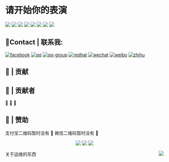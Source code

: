 # 请开始你的表演
![](https://img.shields.io/badge/linux-%E5%B8%B8%E8%A7%84%E4%B8%80%E9%94%AE%E8%84%9A%E6%9C%AC-green.svg)
![](https://img.shields.io/badge/baibai-love%20linux%20and%20sec-blue.svg)
![](https://img.shields.io/badge/%E7%89%9B%E9%80%BC-%E8%84%9A%E6%9C%AC-red.svg)
![](https://img.shields.io/badge/%E5%AE%89%E5%85%A8-%E8%84%9A%E6%9C%AC-ff69b4.svg)
![](https://img.shields.io/badge/python-%E5%AE%89%E5%85%A8%E5%92%8C%E8%BF%90%E7%BB%B4%E8%84%9A%E6%9C%AC-brightgreen.svg)
![](https://img.shields.io/badge/%E5%AE%89%E5%85%A8-%E4%BB%A3%E7%A0%81%E5%AE%A1%E8%AE%A1-yellow.svg)
![](https://img.shields.io/badge/all-%E5%AD%A6%E4%B9%A0%E8%B5%84%E6%96%99-yellowgreen.svg)
![](https://img.shields.io/badge/%E8%BF%90%E7%BB%B4-%E9%9D%A2%E8%AF%95%E5%92%8C%E7%AC%94%E8%AF%95%E9%A2%98%E6%B5%B7%E6%88%98%E6%9C%AF-lightgrey.svg)

## :email:Contact | 联系我:

[![facebook](https://camo.githubusercontent.com/fa488d2b7f6862506b0b662e31742d5aaad5342c/687474703a2f2f6a617977636a6c6f76652e6769746875622e696f2f73622f69636f2f66616365626f6f6b2e737667)]()
[![qq](https://camo.githubusercontent.com/349da0d0ce5ea5ac31a8b5791498b36c1c505251/687474703a2f2f6a617977636a6c6f76652e6769746875622e696f2f73622f69636f2f71712e737667)]()
[![qq-group](https://camo.githubusercontent.com/69eb5b323203f279d93cd6ece3a70a4a9e0c8a59/687474703a2f2f6a617977636a6c6f76652e6769746875622e696f2f73622f69636f2f67726f75702e737667)]()
[![redhat](https://camo.githubusercontent.com/ae76f873ea25c1e886301f75be62d2f3329e4fe0/687474703a2f2f6a617977636a6c6f76652e6769746875622e696f2f73622f69636f2f7265646861742e737667)]() 
[![wechat](https://camo.githubusercontent.com/013c283843363c72b1463af208803bfbd5746292/687474703a2f2f6a617977636a6c6f76652e6769746875622e696f2f73622f69636f2f7765636861742e737667)]()
[![weibo](https://camo.githubusercontent.com/7a7793cffd59f69a48da2f4169e6a8082a3abe51/687474703a2f2f6a617977636a6c6f76652e6769746875622e696f2f73622f69636f2f776569626f2e737667)]()
[![zhihu](https://camo.githubusercontent.com/0951d6e189dd4bb0c2cebfd8adefdcf34f03b2e0/687474703a2f2f6a617977636a6c6f76652e6769746875622e696f2f73622f69636f2f7a686968752e737667)]()



## :beers: | 贡献

## :busts_in_silhouette: | 贡献者
:hankey:  :poop:  :shit:

## :lipstick: | 赞助

支付宝二维码暂时没有 :bug:   微信二维码暂时没有 :bug:

<p align="center">
<img src="https://s1.ax1x.com/2018/10/08/iJn5JU.jpg">
<img src="https://s1.ax1x.com/2018/10/08/iJuytK.jpg">
<img src="https://s1.ax1x.com/2020/05/16/Y6mvqJ.jpg">
 </p>


<a href="#"><img align="right" src="https://s1.ax1x.com/2020/05/16/Y6ntds.png" border="0"></a>

关于运维的东西  
